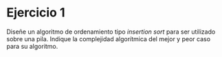 # Ejercicio 1

Diseñe un algoritmo de ordenamiento tipo *insertion sort* para ser utilizado sobre una pila. Indique la complejidad algorítmica del mejor y peor caso para su algoritmo.
